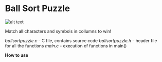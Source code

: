 # Ball Sort Puzzle

![alt text](http://url/to/img.png)

Match all characters and symbols in collumns to win!

_ballsortpuzzle.c_ - C file, contains source code
_ballsortpuzzle.h_ - header file for all the functions
_main.c_ - execution of functions in main()

**How to use**
